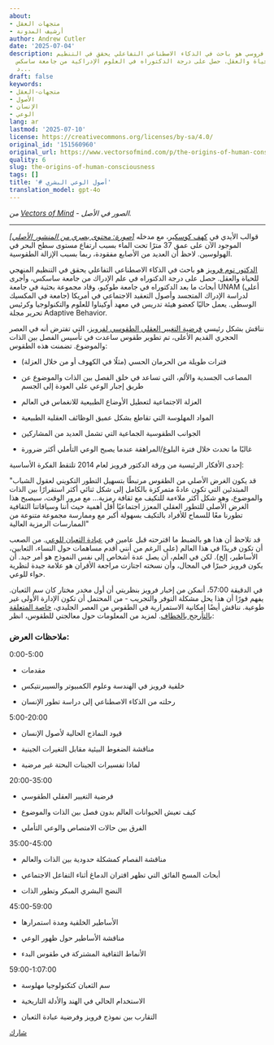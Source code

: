 ```yaml
---
about:
- متجهات العقل
- أرشيف المدونة
author: Andrew Cutler
date: '2025-07-04'
description: الدكتور توم فروسي هو باحث في الذكاء الاصطناعي التفاعلي يحقق في التنظيم
  المنهجي للحياة والعقل. حصل على درجة الدكتوراه في العلوم الإدراكية من جامعة ساسكس،
  د...
draft: false
keywords:
- متجهات-العقل
- الأصول
- الإنسان
- الوعي
lang: ar
lastmod: '2025-07-10'
license: https://creativecommons.org/licenses/by-sa/4.0/
original_id: '151560960'
original_url: https://www.vectorsofmind.com/p/the-origins-of-human-consciousness
quality: 6
slug: the-origins-of-human-consciousness
tags: []
title: '# أصول الوعي البشري'
translation_model: gpt-4o
---
```


*من [Vectors of Mind](https://www.vectorsofmind.com/p/the-origins-of-human-consciousness) - الصور في الأصل.*

---

[*[صورة: محتوى بصري من المنشور الأصلي]*](https://substackcdn.com/image/fetch/$s_!C0u3!,f_auto,q_auto:good,fl_progressive:steep/https%3A%2F%2Fsubstack-post-media.s3.amazonaws.com%2Fpublic%2Fimages%2F73ec3760-eb6a-4df5-8c11-4c52660928ca_1350x900.jpeg) قوالب الأيدي في [كهف كوسكير](https://www.newscientist.com/article/mg25734300-900-cave-paintings-of-mutilated-hands-could-be-a-stone-age-sign-language/)، مع مدخله الموجود الآن على عمق 37 مترًا تحت الماء بسبب ارتفاع مستوى سطح البحر في الهولوسين. لاحظ أن العديد من الأصابع مفقودة، ربما بسبب الإزالة الطقوسية.

[الدكتور توم فرويز](https://twitter.com/drtomfroese) هو باحث في الذكاء الاصطناعي التفاعلي يحقق في التنظيم المنهجي للحياة والعقل. حصل على درجة الدكتوراه في علم الإدراك من جامعة ساسكس، وأجرى أبحاث ما بعد الدكتوراه في جامعة طوكيو، وقاد مجموعة بحثية في جامعة UNAM (أعلى جامعة في المكسيك) لدراسة الإدراك المتجسد وأصول التعقيد الاجتماعي في أمريكا الوسطى. يعمل حاليًا كعضو هيئة تدريس في معهد أوكيناوا للعلوم والتكنولوجيا وكرئيس تحرير مجلة Adaptive Behavior.

نناقش بشكل رئيسي [فرضية التغيير العقلي الطقوسي لفرويز](https://www.academia.edu/10396191/The_ritualised_mind_alteration_hypothesis_of_the_origins_and_evolution_of_the_symbolic_human_mind)، التي تفترض أنه في العصر الحجري القديم الأعلى، تم تطوير طقوس ساعدت في تأسيس الفصل بين الذات والموضوع. تضمنت هذه الطقوس:

 * فترات طويلة من الحرمان الحسي (مثلًا في الكهوف أو من خلال العزلة)

 * المصاعب الجسدية والألم، التي تساعد في خلق الفصل بين الذات والموضوع عن طريق إجبار الوعي على العودة إلى الجسم

 * العزلة الاجتماعية لتعطيل الأوضاع الطبيعية للانغماس في العالم

 * المواد المهلوسة التي تقاطع بشكل عميق الوظائف العقلية الطبيعية

 * الجوانب الطقوسية الجماعية التي تشمل العديد من المشاركين

 * غالبًا ما تحدث خلال فترة البلوغ/المراهقة عندما يصبح الوعي التأملي أكثر ضرورة

إحدى الأفكار الرئيسية من ورقة الدكتور فرويز لعام 2014 تلتقط الفكرة الأساسية:

"قد يكون الغرض الأصلي من الطقوس مرتبطًا بتسهيل التطور التكويني لعقول الشباب المبتدئين التي تكون عادةً متمركزة بالكامل إلى شكل ثنائي أكثر استقرارًا بين الذات والموضوع، وهو شكل أكثر ملاءمة للتكيف مع ثقافة رمزية... مع مرور الوقت، سيصبح هذا الغرض الأصلي للتطور العقلي المعزز اجتماعيًا أقل أهمية حيث أننا وسياقاتنا الثقافية تطورنا معًا للسماح للأفراد بالتكيف بسهولة أكبر مع وممارسة مجموعة متنوعة من الممارسات الرمزية العالية"

قد تلاحظ أن هذا هو بالضبط ما اقترحته قبل عامين في [عبادة الثعبان للوعي](https://www.vectorsofmind.com/p/the-snake-cult-of-consciousness). من الصعب أن تكون فريدًا في هذا العالم (على الرغم من أنني أقدم مساهمات حول النساء، الثعابين، الأساطير، إلخ). لكن في العلم، أن يصل عدة أشخاص إلى نفس النموذج هو أمر جيد. أن يكون فرويز خبيرًا في المجال، وأن نسخته اجتازت مراجعة الأقران هو علامة جيدة لنظرية حواء للوعي.

في الدقيقة 57:00، أتمكن من إخبار فرويز بنظريتي أن أول مخدر مختار كان سم الثعبان. يفهم فورًا أن هذا يحل مشكلة التوفر والتجريب - من المحتمل أن تكون الإدارة الأولى غير طوعية. نناقش أيضًا إمكانية الاستمرارية في الطقوس من العصر الجليدي، [خاصة المتعلقة بالتأرجح بالخطاف](https://www.vectorsofmind.com/p/evidence-for-global-cultural-diffusion). لمزيد من المعلومات حول معالجتي للطقوس، انظر:

### ملاحظات العرض:

0:00-5:00

 * مقدمات

 * خلفية فرويز في الهندسة وعلوم الكمبيوتر والسيبرنتيكس

 * رحلته من الذكاء الاصطناعي إلى دراسة تطور الإنسان

5:00-20:00

 * قيود النماذج الحالية لأصول الإنسان

 * مناقشة الضغوط البيئية مقابل التغيرات الجينية

 * لماذا تفسيرات الجينات البحتة غير مرضية

20:00-35:00

 * فرضية التغيير العقلي الطقوسي

 * كيف تعيش الحيوانات العالم بدون فصل بين الذات والموضوع

 * الفرق بين حالات الامتصاص والوعي التأملي

35:00-45:00

 * مناقشة الفصام كمشكلة حدودية بين الذات والعالم

 * أبحاث المسح الفائق التي تظهر اقتران الدماغ أثناء التفاعل الاجتماعي

 * النضج البشري المبكر وتطور الذات

45:00-59:00

 * الأساطير الخلقية ومدة استمرارها

 * مناقشة الأساطير حول ظهور الوعي

 * الأنماط الثقافية المشتركة في طقوس البدء

59:00-1:07:00

 * سم الثعبان كتكنولوجيا مهلوسة

 * الاستخدام الحالي في الهند والأدلة التاريخية

 * التقارب بين نموذج فرويز وفرضية عبادة الثعبان

[شارك](https://www.vectorsofmind.com/p/the-origins-of-human-consciousness?action=share)
